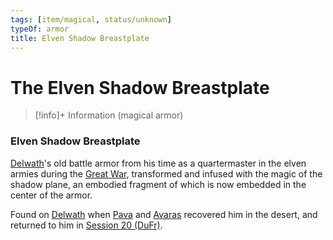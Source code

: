 ```yaml
---
tags: [item/magical, status/unknown]
typeOf: armor
title: Elven Shadow Breastplate
---
```

# The Elven Shadow Breastplate
>[!info]+ Information
> (magical armor)

### Elven Shadow Breastplate

[Delwath](<../../../../people/pcs/dunmar-fellowship/delwath.md>)'s old battle armor from his time as a quartermaster in the elven armies during the [Great War](<../../../../events/1500s/great-war.md>), transformed and infused with the magic of the shadow plane, an embodied fragment of which is now embedded in the center of the armor. 

Found on [Delwath](<../../../../people/pcs/dunmar-fellowship/delwath.md>) when [Pava](<../../../../people/dunmari/pava.md>) and [Avaras](<../../../../people/dunmari/avaras.md>) recovered him in the desert, and returned to him in [Session 20 (DuFr)](<../../session-notes/session-20-dufr.md>).


